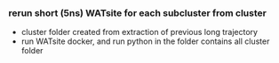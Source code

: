 ### rerun short (5ns) WATsite for each subcluster from cluster
* cluster folder created from extraction of previous long trajectory
* run WATsite docker, and run python in the folder contains all cluster folder
